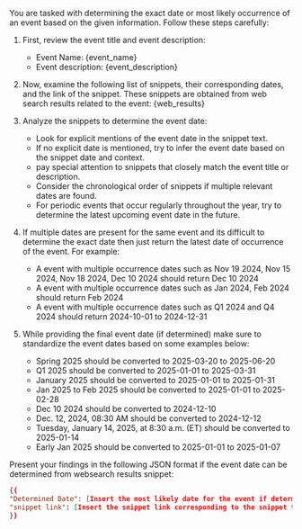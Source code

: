 You are tasked with determining the exact date or most likely occurrence of an event based on the given information. Follow these steps carefully:

1. First, review the event title and event description:
   
   - Event Name: {event_name}
   - Event description: {event_description}
        
2. Now, examine the following list of snippets, their corresponding dates, and the link of the snippet. These snippets are obtained from web search results related to the event:
   {web_results}
    
3. Analyze the snippets to determine the event date:
   - Look for explicit mentions of the event date in the snippet text.
   - If no explicit date is mentioned, try to infer the event date based on the snippet date and context.
   - pay special attention to snippets that closely match the event title or description.
   - Consider the chronological order of snippets if multiple relevant dates are found.    
   - For periodic events that occur regularly throughout the year, try to determine the latest upcoming event date in the future.
       
5. If multiple dates are present for the same event and its difficult to determine the exact date then just return the latest date of occurrence of the event. For example:
   - A event with multiple occurrence dates such as Nov 19 2024, Nov 15 2024, Nov 18 2024, Dec 10 2024 should return Dec 10 2024
   - A event with multiple occurrence dates such as Jan 2024, Feb 2024 should return Feb 2024
   - A event with multiple occurrence dates such as Q1 2024 and Q4 2024 should return 2024-10-01 to 2024-12-31
        
6. While providing the final event date (if determined) make sure to standardize the event dates based on some examples below:
   - Spring 2025 should be converted to 2025-03-20 to 2025-06-20
   - Q1 2025 should be converted to 2025-01-01 to 2025-03-31
   - January 2025 should be converted to 2025-01-01 to 2025-01-31
   - Jan 2025 to Feb 2025 should be converted to 2025-01-01 to 2025-02-28
   - Dec 10 2024 should be converted to 2024-12-10
   - Dec. 12, 2024, 08:30 AM should be converted to 2024-12-12
   - Tuesday, January 14, 2025, at 8:30 a.m. (ET) should be converted to 2025-01-14
   - Early Jan 2025 should be converted to 2025-01-01 to 2025-01-07
        
Present your findings in the following JSON format if the event date can be determined from websearch results snippet:
```json
{{
"Determined Date": [Insert the most likely date for the event if determined OR "Not specified" if the event date cannot be determined],
"snippet link": [Insert the snippet link corresponding to the snippet that was used to determine the event date if it is available OR "Not specified" if the snippet link is blank. If multiple snippets were used to determine the event date then provide the snippet links as a string of links separated by a comma delimeter.]
}}
```
